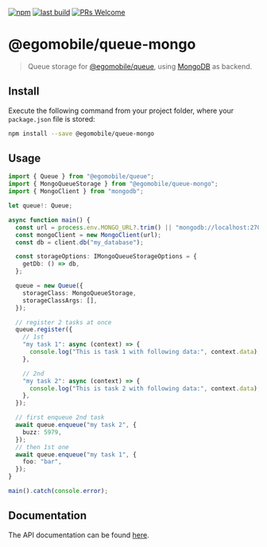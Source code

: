 [![npm](https://img.shields.io/npm/v/@egomobile/queue-mongo.svg)](https://www.npmjs.com/package/@egomobile/queue-mongo)
[![last build](https://img.shields.io/github/workflow/status/egomobile/node-queue-mongo/Publish)](https://github.com/egomobile/node-queue-mongo/actions?query=workflow%3APublish)
[![PRs Welcome](https://img.shields.io/badge/PRs-welcome-brightgreen.svg?style=flat-square)](https://github.com/egomobile/node-queue-mongo/pulls)

# @egomobile/queue-mongo

> Queue storage for [@egomobile/queue](https://github.com/egomobile/node-queue), using [MongoDB](https://en.wikipedia.org/wiki/MongoDB) as backend.

## Install

Execute the following command from your project folder, where your `package.json` file is stored:

```bash
npm install --save @egomobile/queue-mongo
```

## Usage

```typescript
import { Queue } from "@egomobile/queue";
import { MongoQueueStorage } from "@egomobile/queue-mongo";
import { MongoClient } from "mongodb";

let queue!: Queue;

async function main() {
  const url = process.env.MONGO_URL?.trim() || "mongodb://localhost:27017";
  const mongoClient = new MongoClient(url);
  const db = client.db("my_database");

  const storageOptions: IMongoQueueStorageOptions = {
    getDb: () => db,
  };

  queue = new Queue({
    storageClass: MongoQueueStorage,
    storageClassArgs: [],
  });

  // register 2 tasks at once
  queue.register({
    // 1st
    "my task 1": async (context) => {
      console.log("This is task 1 with following data:", context.data);
    },

    // 2nd
    "my task 2": async (context) => {
      console.log("This is task 2 with following data:", context.data);
    },
  });

  // first enqueue 2nd task
  await queue.enqueue("my task 2", {
    buzz: 5979,
  });
  // then 1st one
  await queue.enqueue("my task 1", {
    foo: "bar",
  });
}

main().catch(console.error);
```

## Documentation

The API documentation can be found [here](https://egomobile.github.io/node-queue-mongo/).
